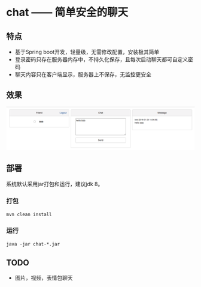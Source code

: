 # chat —— 简单安全的聊天

## 特点
* 基于Spring boot开发，轻量级，无需修改配置，安装极其简单
* 登录密码只存在服务器内存中，不持久化保存，且每次启动聊天都可自定义密码
* 聊天内容只在客户端显示，服务器上不保存，无监控更安全

## 效果
![效果图](https://raw.githubusercontent.com/sunpeak/chat/master/chat.png)

## 部署
系统默认采用jar打包和运行，建议jdk 8。
### 打包
    mvn clean install
### 运行
	java -jar chat-*.jar

## TODO
* 图片，视频，表情包聊天
